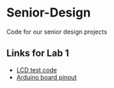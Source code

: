 # Senior-Design
Code for our senior design projects

## Links for Lab 1
- [LCD test code](https://create.arduino.cc/projecthub/najad/interfacing-lcd1602-with-arduino-764ec4)
- [Arduino board pinout](https://i1.wp.com/ix23.com/wp-content/uploads/2018/02/Arduino-Uno-R3-Pinout-001a1-1500x1084.jpg)
